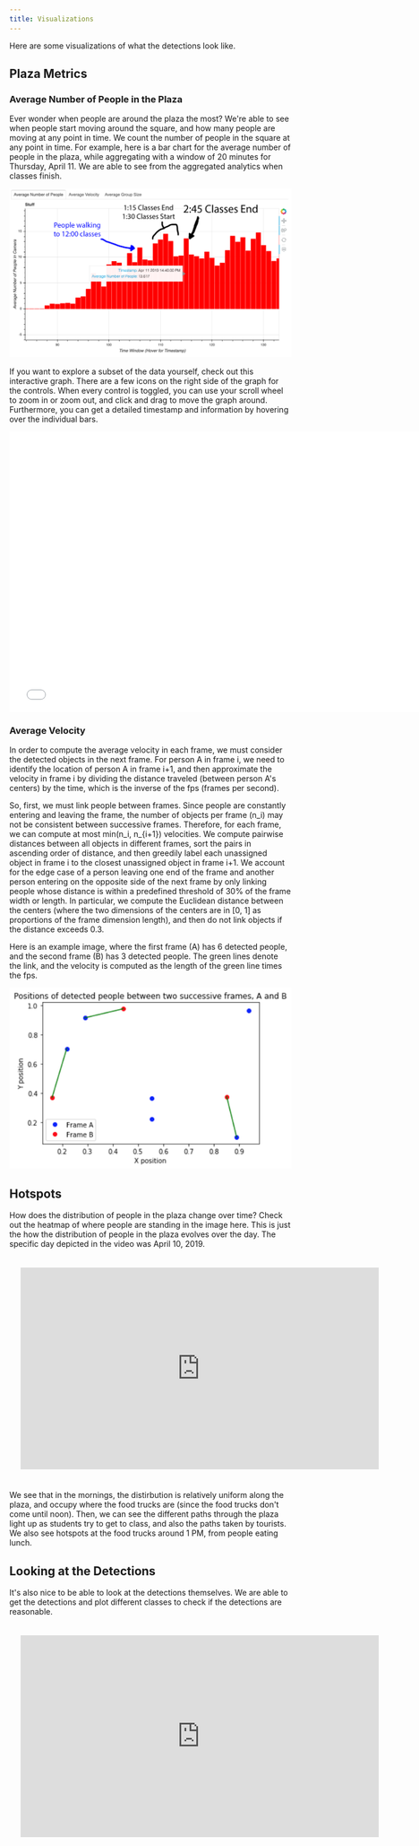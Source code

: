 ```yaml
---
title: Visualizations
---
```

Here are some visualizations of what the detections look like.

## Plaza Metrics

### Average Number of People in the Plaza

Ever wonder when people are around the plaza the most?
We're able to see when people start moving around the square, and how many
people are moving at any point in time.
We count the number of people in the square at any point in time.
For example, here is a bar chart for the average number of people in the plaza,
while aggregating with a window of 20 minutes for Thursday, April 11.
We are able to see from the aggregated analytics when classes finish.

<p align="center"> 
<img src="images/classtimesthursday.png">
</p>

If you want to explore a subset of the data yourself,
check out this interactive graph.
There are a few icons on the right side of the graph for the controls.
When every control is toggled, you can use your scroll wheel to zoom in
or zoom out, and click and drag to move the graph around.
Furthermore, you can get a detailed timestamp and information by hovering
over the individual bars.

<iframe src="interactive_analytics_graph.html"
        sandbox="allow-same-origin allow-scripts"
        width="750"
        height="500"
        align="center"
        scrolling="no"
        seamless="seamless"
        frameborder="0" style="display: block; margin-left: auto; margin-right: auto; width: 500">
</iframe>

### Average Velocity

In order to compute the average velocity in each frame, we must consider the detected objects in the next frame. For person A in frame i, we need to identify the location of person A in frame i+1, and then approximate the velocity in frame i by dividing the distance traveled (between person A's centers) by the time, which is the inverse of the fps (frames per second).

So, first, we must link people between frames. Since people are constantly entering and leaving the frame, the number of objects per frame (n_i) may not be consistent between successive frames. Therefore, for each frame, we can compute at most min(n_i, n_{i+1}) velocities. We compute pairwise distances between all objects in different frames, sort the pairs in ascending order of distance, and then greedily label each unassigned object in frame i to the closest unassigned object in frame i+1. We account for the edge case of a person leaving one end of the frame and another person entering on the opposite side of the next frame by only linking people whose distance is within a predefined threshold of 30% of the frame width or length. In particular, we compute the Euclidean distance between the centers (where the two dimensions of the centers are in [0, 1] as proportions of the frame dimension length), and then do not link objects if the distance exceeds 0.3.

Here is an example image, where the first frame (A) has 6 detected people, and the second frame (B) has 3 detected people. The green lines denote the link, and the velocity is computed as the length of the green line times the fps.

<p align="center"> 
<img src="images/linking.png">
</p>

## Hotspots

How does the distribution of people in the plaza change over time?
Check out the heatmap of where people are standing in the image here.
This is just the how the distribution of people in the plaza evolves
over the day.
The specific day depicted in the video was April 10, 2019.

<iframe width="640" height="360" src="https://www.youtube.com/embed/JhHHnR9V0NI"
        frameborder="0"
        allow="accelerometer; autoplay; encrypted-media; gyroscope; picture-in-picture" allowfullscreen
        class="youtube"
        style="padding:20px;"></iframe>

We see that in the mornings, the distirbution is relatively uniform along
the plaza, and occupy where the food trucks are (since the food trucks
don't come until noon).
Then, we can see the different paths through the plaza light up as
students try to get to class, and also the paths taken by tourists.
We also see hotspots at the food trucks around 1 PM, from people eating
lunch.

## Looking at the Detections

It's also nice to be able to look at the detections themselves.
We are able to get the detections and plot different classes to check if the
detections are reasonable.

<iframe width="640" height="360" src="https://www.youtube.com/embed/eN9tTVJ9J2c"
        frameborder="0"
        allow="accelerometer; autoplay; encrypted-media; gyroscope; picture-in-picture" allowfullscreen class="youtube"
        style="padding:20px;"></iframe>
